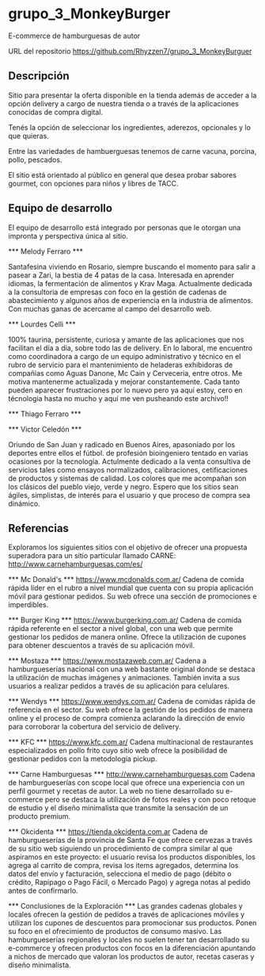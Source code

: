 # grupo_3_MonkeyBurger

E-commerce de hamburguesas de autor

URL del repositorio https://github.com/Rhyzzen7/grupo_3_MonkeyBurguer

## Descripción

Sitio para presentar la oferta disponible en la tienda además de acceder a la opción delivery a cargo de nuestra tienda o a través de la aplicaciones conocidas de compra digital.

Tenés la opción de seleccionar los ingredientes, aderezos, opcionales y lo que quieras.

Entre las variedades de hambuerguesas tenemos de carne vacuna, porcina, pollo, pescados.

El sitio está orientado al público en general que desea probar sabores gourmet, con opciones para niños y libres de TACC.

## Equipo de desarrollo

El equipo de desarrollo está integrado por personas que le otorgan una impronta y perspectiva única al sitio.

*** Melody Ferraro ***

Santafesina viviendo en Rosario, siempre buscando el momento para salir a pasear a Zari, la bestia de 4 patas de la casa. Interesada en aprender idiomas, la fermentación de alimentos y Krav Maga.
Actualmente dedicada a la consultoria de empresas con foco en la gestión de cadenas de abastecimiento y algunos años de experiencia en la industria de alimentos.
Con muchas ganas de acercame al campo del desarrollo web.

*** Lourdes Celli ***

100% taurina, persistente, curiosa y amante de las aplicaciones que nos facilitan el día a día, sobre todo las de delivery.
En lo laboral, me encuentro como coordinadora a cargo de un equipo administrativo y técnico en el rubro de servicio para el mantenimiento de heladeras exhibidoras de compañias como Aguas Danone, Mc Cain y Cerveceria, entre otros. 
Me motiva mantenerme actualizada y mejorar constantemente. Cada tanto pueden aparecer frustraciones por lo nuevo pero ya aquí estoy, cero en técnologia hasta no mucho y aquí me ven pusheando este archivo!! 

*** Thiago Ferraro ***

*** Victor Celedón ***

Oriundo de San Juan y radicado en Buenos Aires, apasoniado por los deportes entre ellos el fútbol.
de profesión bioingeniero tentado en varias ocasiones por la tecnología.
Actulmente dedicado a la venta consultiva de servicios tales como ensayos normalizados, calibraciones, cetificaciones de productos y sistemas de calidad.
Los colores que me acompañan son los clásicos del pueblo viejo, verde y negro.
Espero que los sitios sean ágiles, simplistas, de interés para el usuario y que proceso de compra sea dinámico.


## Referencias

Exploramos los siguientes sitios con el objetivo de ofrecer una propuesta superadora para un sitio particular llamado CARNE: http://www.carnehamburguesas.com/es/

*** Mc Donald's ***
https://www.mcdonalds.com.ar/
Cadena de comida rápida líder en el rubro a nivel mundial que cuenta con su propia aplicación móvil para gestionar pedidos. Su web ofrece una sección de promociones e imperdibles.

*** Burger King ***
https://www.burgerking.com.ar/
Cadena de comida rápida referente en el sector a nivel global, con una web que permite gestionar los pedidos de manera online. Ofrece la utilización de cupones para obtener descuentos a través de su aplicación móvil.

*** Mostaza ***
https://www.mostazaweb.com.ar/
Cadena a hamburgueserías nacional con una web bastante original donde se destaca la utilización de muchas imágenes y animaciones. También invita a sus usuarios a realizar pedidos a través de su aplicación para celulares.

*** Wendys ***
https://www.wendys.com.ar/
Cadena de comidas rápida de referencia en el sector. Su web ofrece la gestión de los pedidos de manera online y el proceso de compra comienza aclarando la dirección de envío para corroborar la cobertura del servicio de delivery.

*** KFC ***
https://www.kfc.com.ar/
Cadena multinacional de restaurantes especializados en pollo frito cuyo sitio web ofrece la posibilidad de gestionar pedidos con la metodología pickup.

*** Carne Hamburguesas ***
http://www.carnehamburguesas.com
Cadena de hamburgueserías con scope local que ofrece una experiencia con un perfil gourmet y recetas de autor. La web no tiene desarrollado su e-commerce pero se destaca la utilización de fotos reales y con poco retoque de estudio y el diseño minimalista que transmite la sensación de un producto premium.

*** Okcidenta ***
https://tienda.okcidenta.com.ar 
Cadena de hamburgueserías de la provincia de Santa Fe que ofrece cervezas a través de su sitio web siguiendo un procedimiento de compra similar al que aspiramos en este proyecto: el usuario revisa los productos disponibles, los agrega al carrito de compra, revisa los items agregados, determina los datos del envío y facturación, selecciona el medio de pago (débito o crédito, Rapipago o Pago Fácil, o Mercado Pago) y agrega notas al pedido antes de confirmarlo.

*** Conclusiones de la Exploración ***
Las grandes cadenas globales y locales ofrecen la gestión de pedidos a través de aplicaciones móviles y utilizan los cupones de descuentos para promocionar sus productos. Ponen su foco en el ofrecimiento de productos de consumo masivo. Las hamburgueserías regionales y locales no suelen tener tan desarrollado su e-commerce y ofrecen productos con focos en la diferenciación apuntando a nichos de mercado que valoran los productos de autor, recetas caseras y diseño minimalista.